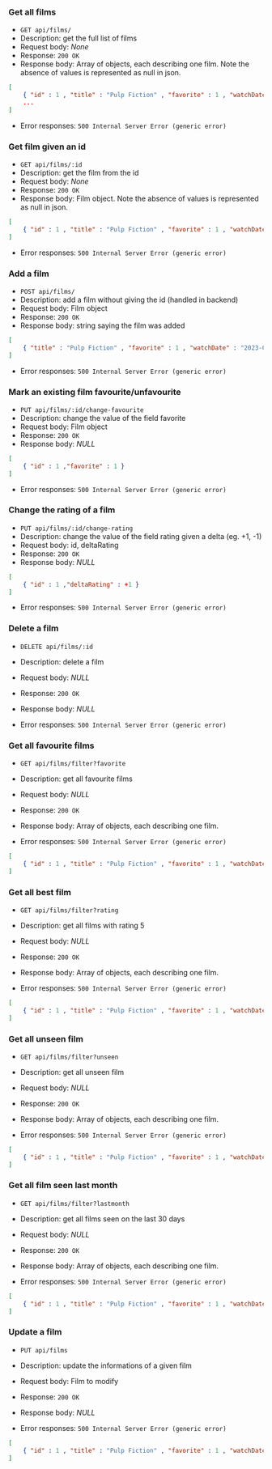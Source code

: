 ### Get all films

* `GET api/films/`
* Description: get the full list of films 
* Request body: _None_
* Response: `200 OK`
* Response body: Array of objects, each describing one film. Note the absence of values is represented as null in json.

```json
[
    { "id" : 1 , "title" : "Pulp Fiction" , "favorite" : 1 , "watchDate" : "2023-03-11" , "rating" : null},
    ...
]
```
* Error responses: `500 Internal Server Error (generic error)`


### Get film given an id

* `GET api/films/:id`
* Description: get the film from the id
* Request body: _None_
* Response: `200 OK`
* Response body: Film object. Note the absence of values is represented as null in json.

```json
[
    { "id" : 1 , "title" : "Pulp Fiction" , "favorite" : 1 , "watchDate" : "2023-03-11" , "rating" : null}
]
```
* Error responses: `500 Internal Server Error (generic error)`

### Add a film 

* `POST api/films/`
* Description: add a film without giving the id (handled in backend)
* Request body: Film object
* Response: `200 OK`
* Response body: string saying the film was added

```json
[
    { "title" : "Pulp Fiction" , "favorite" : 1 , "watchDate" : "2023-03-11" , "rating" : null,}
]
```
* Error responses: `500 Internal Server Error (generic error)`

### Mark an existing film favourite/unfavourite

* `PUT api/films/:id/change-favourite`
* Description: change the value of the field favorite
* Request body: Film object
* Response: `200 OK`
* Response body: _NULL_

```json
[
    { "id" : 1 ,"favorite" : 1 }
]
```
* Error responses: `500 Internal Server Error (generic error)`

### Change the rating of a film

* `PUT api/films/:id/change-rating`
* Description: change the value of the field rating given a delta (eg. +1, -1)
* Request body: id, deltaRating
* Response: `200 OK`
* Response body: _NULL_

```json
[
    { "id" : 1 ,"deltaRating" : +1 }
]
```
* Error responses: `500 Internal Server Error (generic error)`

### Delete a film

* `DELETE api/films/:id`
* Description: delete a film
* Request body: _NULL_
* Response: `200 OK`
* Response body: _NULL_

* Error responses: `500 Internal Server Error (generic error)`

### Get all favourite films

* `GET api/films/filter?favorite`
* Description: get all favourite films
* Request body: _NULL_
* Response: `200 OK`
* Response body: Array of objects, each describing one film.

* Error responses: `500 Internal Server Error (generic error)`

```json
[
    { "id" : 1 , "title" : "Pulp Fiction" , "favorite" : 1 , "watchDate" : "2023-03-11" , "rating" : null,}
]
```


### Get all best film

* `GET api/films/filter?rating`
* Description: get all films with rating 5
* Request body: _NULL_
* Response: `200 OK`
* Response body: Array of objects, each describing one film.

* Error responses: `500 Internal Server Error (generic error)`

```json
[
    { "id" : 1 , "title" : "Pulp Fiction" , "favorite" : 1 , "watchDate" : "2023-03-11" , "rating" : null,}
]
```

### Get all unseen film

* `GET api/films/filter?unseen`
* Description: get all unseen film
* Request body: _NULL_
* Response: `200 OK`
* Response body: Array of objects, each describing one film.

* Error responses: `500 Internal Server Error (generic error)`

```json
[
    { "id" : 1 , "title" : "Pulp Fiction" , "favorite" : 1 , "watchDate" : "2023-03-11" , "rating" : null,}
]
```


### Get all film seen last month

* `GET api/films/filter?lastmonth`
* Description: get all films seen on the last 30 days
* Request body: _NULL_
* Response: `200 OK`
* Response body: Array of objects, each describing one film.

* Error responses: `500 Internal Server Error (generic error)`

```json
[
    { "id" : 1 , "title" : "Pulp Fiction" , "favorite" : 1 , "watchDate" : "2023-03-11" , "rating" : null,}
]
```

### Update a film

* `PUT api/films`
* Description: update the informations of a given film
* Request body: Film to modify
* Response: `200 OK`
* Response body: _NULL_

* Error responses: `500 Internal Server Error (generic error)`

```json
[
    { "id" : 1 , "title" : "Pulp Fiction" , "favorite" : 1 , "watchDate" : "2023-03-11" , "rating" : null,}
]
```



